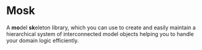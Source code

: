 # Mosk

A **mo**del **sk**eleton library, which you can use to create and easily maintain a hierarchical system of interconnected model objects helping you to handle your domain logic efficiently.

